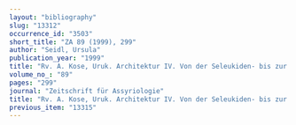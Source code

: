 ```yaml
---
layout: "bibliography"
slug: "13312"
occurrence_id: "3503"
short_title: "ZA 89 (1999), 299"
author: "Seidl, Ursula"
publication_year: "1999"
title: "Rv. A. Kose, Uruk. Architektur IV. Von der Seleukiden- bis zur Sasanidenzeit (AUWE 17, 1998)"
volume_no_: "89"
pages: "299"
journal: "Zeitschrift für Assyriologie"
title: "Rv. A. Kose, Uruk. Architektur IV. Von der Seleukiden- bis zur Sasanidenzeit (AUWE 17, 1998)"
previous_item: "13315"
---
```

